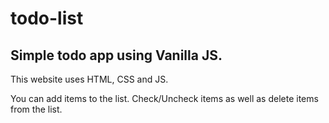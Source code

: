 # todo-list

## Simple todo app using Vanilla JS.

This website uses HTML, CSS and JS. 

You can add items to the list. Check/Uncheck items as well as delete items from the list.

